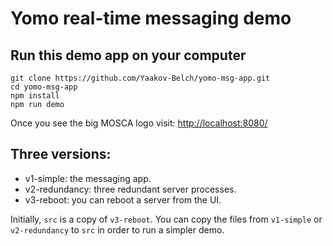 # Yomo real-time messaging demo

## Run this demo app on your computer

    git clone https://github.com/Yaakov-Belch/yomo-msg-app.git
    cd yomo-msg-app
    npm install
    npm run demo

Once you see the big MOSCA logo visit:
[http://localhost:8080/](http://localhost:8080/)

## Three versions:

* v1-simple: the messaging app.
* v2-redundancy: three redundant server processes.
* v3-reboot: you can reboot a server from the UI.

Initially, `src` is a copy of `v3-reboot`.  You can
copy the files from `v1-simple` or `v2-redundancy` to
`src` in order to run a simpler demo.

